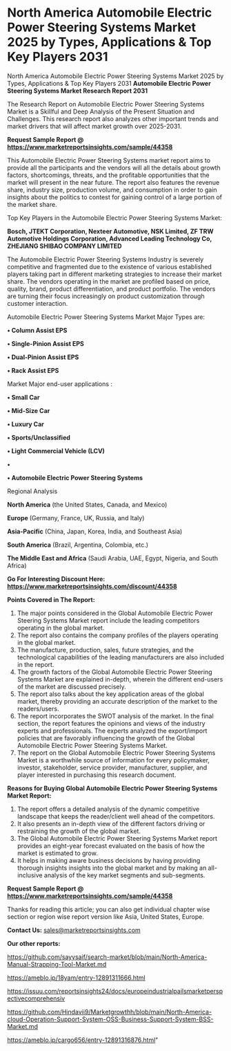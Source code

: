 # North America Automobile Electric Power Steering Systems Market 2025 by Types, Applications & Top Key Players 2031
North America Automobile Electric Power Steering Systems Market 2025 by Types, Applications & Top Key Players 2031
<strong>Automobile Electric Power Steering Systems Market Research Report 2031</strong>

The Research Report on Automobile Electric Power Steering Systems Market is a Skillful and Deep Analysis of the Present Situation and Challenges. This research report also analyzes other important trends and market drivers that will affect market growth over 2025-2031.

<strong>Request Sample Report @ <a href=https://www.marketreportsinsights.com/sample/44358>https://www.marketreportsinsights.com/sample/44358</a></strong>

This Automobile Electric Power Steering Systems market report aims to provide all the participants and the vendors will all the details about growth factors, shortcomings, threats, and the profitable opportunities that the market will present in the near future. The report also features the revenue share, industry size, production volume, and consumption in order to gain insights about the politics to contest for gaining control of a large portion of the market share.

Top Key Players in the Automobile Electric Power Steering Systems Market:

<strong>Bosch, JTEKT Corporation, Nexteer Automotive, NSK Limited, ZF TRW Automotive Holdings Corporation, Advanced Leading Technology Co, ZHEJIANG SHIBAO COMPANY LIMITED</strong>

The Automobile Electric Power Steering Systems Industry is severely competitive and fragmented due to the existence of various established players taking part in different marketing strategies to increase their market share. The vendors operating in the market are profiled based on price, quality, brand, product differentiation, and product portfolio. The vendors are turning their focus increasingly on product customization through customer interaction.

Automobile Electric Power Steering Systems Market Major Types are:

<strong>•  Column Assist EPS

•  Single-Pinion Assist EPS

•  Dual-Pinion Assist EPS

•  Rack Assist EPS</strong>

Market Major end-user applications :

<strong>•  Small Car

•  Mid-Size Car

•  Luxury Car

•  Sports/Unclassified

•  Light Commercial Vehicle (LCV)

•  

•  Automobile Electric Power Steering Systems</strong>

Regional Analysis

</u><strong><b>North America</b></strong> (the United States, Canada, and Mexico)

<strong><b>Europe </b></strong>(Germany, France, UK, Russia, and Italy)

<strong><b>Asia-Pacific</b></strong> (China, Japan, Korea, India, and Southeast Asia)

<strong><b>South America</b></strong> (Brazil, Argentina, Colombia, etc.)

<strong><b>The Middle East and Africa</b></strong> (Saudi Arabia, UAE, Egypt, Nigeria, and South Africa)

<strong>Go For Interesting Discount Here: <a href=https://www.marketreportsinsights.com/discount/44358>https://www.marketreportsinsights.com/discount/44358</a></strong>

<strong>Points Covered in The Report:</strong>
<ol>
  <li>The major points considered in the Global Automobile Electric Power Steering Systems Market report include the leading competitors operating in the global market.</li>
  <li>The report also contains the company profiles of the players operating in the global market.</li>
  <li>The manufacture, production, sales, future strategies, and the technological capabilities of the leading manufacturers are also included in the report.</li>
  <li>The growth factors of the Global Automobile Electric Power Steering Systems Market are explained in-depth, wherein the different end-users of the market are discussed precisely.</li>
  <li>The report also talks about the key application areas of the global market, thereby providing an accurate description of the market to the readers/users.</li>
  <li>The report incorporates the SWOT analysis of the market. In the final section, the report features the opinions and views of the industry experts and professionals. The experts analyzed the export/import policies that are favorably influencing the growth of the Global Automobile Electric Power Steering Systems Market.</li>
  <li>The report on the Global Automobile Electric Power Steering Systems Market is a worthwhile source of information for every policymaker, investor, stakeholder, service provider, manufacturer, supplier, and player interested in purchasing this research document.</li>
</ol>
<strong>Reasons for Buying Global Automobile Electric Power Steering Systems Market Report:</strong>

<ol>
  <li>The report offers a detailed analysis of the dynamic competitive landscape that keeps the reader/client well ahead of the competitors.</li>
  <li>It also presents an in-depth view of the different factors driving or restraining the growth of the global market.</li>
  <li>The Global Automobile Electric Power Steering Systems Market report provides an eight-year forecast evaluated on the basis of how the market is estimated to grow.</li>
  <li>It helps in making aware business decisions by having providing thorough insights insights into the global market and by making an all-inclusive analysis of the key market segments and sub-segments.</li>
</ol>
<strong>Request Sample Report @ <a href=https://www.marketreportsinsights.com/sample/44358>https://www.marketreportsinsights.com/sample/44358</a></strong>


Thanks for reading this article; you can also get individual chapter wise section or region wise report version like Asia, United States, Europe.

<strong>Contact Us:</strong>
sales@marketreportsinsights.com

<strong>Our other reports:</strong>

<a href=https://github.com/sayysaif/search-market/blob/main/North-America-Manual-Strapping-Tool-Market.md>https://github.com/sayysaif/search-market/blob/main/North-America-Manual-Strapping-Tool-Market.md</a>

<a href=https://ameblo.jp/18yam/entry-12891311666.html>https://ameblo.jp/18yam/entry-12891311666.html</a>

<a href=https://issuu.com/reportsinsights24/docs/europeindustrialpailsmarketperspectivecomprehensiv>https://issuu.com/reportsinsights24/docs/europeindustrialpailsmarketperspectivecomprehensiv</a>

<a href=https://github.com/Hindavii9/Marketgrowthh/blob/main/North-America-cloud-Operation-Support-System-OSS-Business-Support-System-BSS-Market.md>https://github.com/Hindavii9/Marketgrowthh/blob/main/North-America-cloud-Operation-Support-System-OSS-Business-Support-System-BSS-Market.md</a>

<a href=https://ameblo.jp/cargo656/entry-12891316876.html>https://ameblo.jp/cargo656/entry-12891316876.html</a>"
